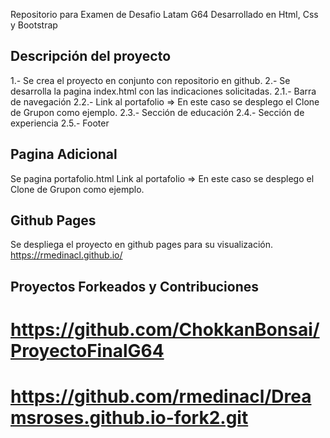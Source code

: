 Repositorio para Examen de Desafio Latam G64
Desarrollado en Html, Css y Bootstrap

## Descripción del proyecto

1.- Se crea el proyecto en conjunto con repositorio en github.
2.- Se desarrolla la pagina index.html con las indicaciones solicitadas.
2.1.- Barra de navegación
2.2.- Link al portafolio => En este caso se desplego el Clone de Grupon como ejemplo.
2.3.- Sección de educación
2.4.- Sección de experiencia
2.5.- Footer

## Pagina Adicional

Se pagina portafolio.html Link al portafolio => En este caso se desplego el Clone de Grupon como ejemplo.

## Github Pages

Se despliega el proyecto en github pages para su visualización.
https://rmedinacl.github.io/

## Proyectos Forkeados y Contribuciones

# https://github.com/ChokkanBonsai/ProyectoFinalG64

# https://github.com/rmedinacl/Dreamsroses.github.io-fork2.git
